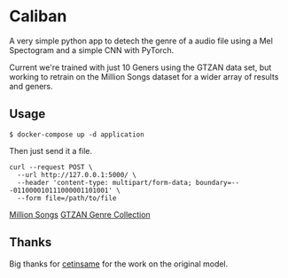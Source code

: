 # Caliban

A very simple python app to detech the genre of a audio file using a Mel Spectogram and a simple CNN with PyTorch.

Current we're trained with just 10 Geners using the GTZAN data set, but working to retrain on the Million Songs dataset for a wider array of results and geners.

## Usage
```
$ docker-compose up -d application
```

Then just send it a file.
```
curl --request POST \
  --url http://127.0.0.1:5000/ \
  --header 'content-type: multipart/form-data; boundary=---011000010111000001101001' \
  --form file=/path/to/file
```

[Million Songs](https://aws.amazon.com/datasets/million-song-dataset/)
[GTZAN Genre Collection](http://marsyas.info/downloads/datasets.html) 

## Thanks
Big thanks for [cetinsame](https://github.com/cetinsame) for the work on the original model.